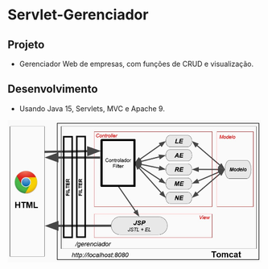 # Servlet-Gerenciador

## Projeto
* Gerenciador Web de empresas, com funções de CRUD e visualização.

## Desenvolvimento
* Usando Java 15, Servlets, MVC e Apache 9.


<p align="center"> <img src="https://github.com/DarlanNoetzold/Servlet-Gerenciador/blob/main/gerenciador01.jpg" />

